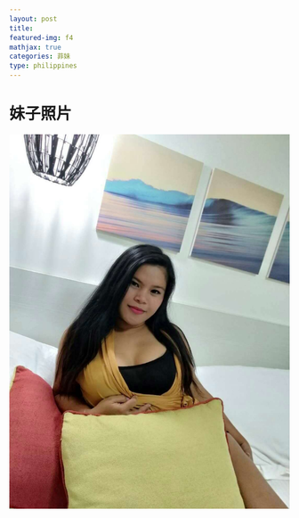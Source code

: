 ```yaml
---
layout: post
title: 
featured-img: f4
mathjax: true
categories: 菲妹
type: philippines
---
```


# 妹子照片

![f4](/assets/img/posts/f4.jpg "f4")